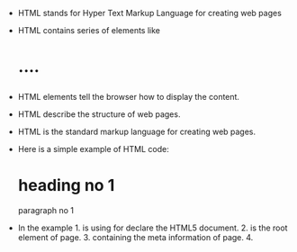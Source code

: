 * HTML stands for Hyper Text Markup Language for creating web pages
* HTML contains series of elements like <p><div><h1>.... 
* HTML elements tell the browser how to display the content.
* HTML describe the structure of web pages.
* HTML is the standard markup language for creating web pages.

* Here is a simple example of HTML code:
    <!DOCTYPE html>
    <html>
    <head>
    <title>Example of HTML Code:</title>
    </head>
    <body>
    <h1>heading no 1</h1> 
    <p>paragraph no 1</p>
    </body>
    </html>

* In the example 
 1.<!DOCTYPE html> is using for declare the HTML5 document.
 2.<html> is the root element of page.
 3.<head> containing the meta information of page.
 4.<title> element specifies a title for the HTML page.
 5.<body> element defines the document's body where the body contain all information like heading, paragraph, links, images and other information.
 6.<h1> element defines a large heading.
 7.<p> element defines a paragraph.

* HTML element is defined by a start tag, some content, and an end tag.
        <tagname> Content </tagname>
* HTML elements can hv attributes and attribute provide additional info about elements.attributes are always define in the start tag.
        <tagname name="value"> Content </tagname>
* HTML headings are defined with the <h1> to <h6> tags. <h1> defines the most important heading. <h6> defines the least important heading.
* HTML paragraphs are defined with the <p> tag.
* HTML <hr> tag defines a thematic break in an HTML page, and is most often displayed as a horizontal rule. <hr> element is used to separate content with a line in an HTML page.
* HTML <br> element defines a line break. Use <br> if you want a line break (a new line) without starting a new paragraph.
* HTML <pre> element defines preformatted text. Text inside a <pre> element is displayed in a fixed-width font, and it preserves both spaces and line breaks.
* HTML style attribute is used to add styles to an element, such as color, font, size, and more. common property of style [border,background-color,color,font-family,font-size,text-align,padding,margin]. 
        <tagname style="property:value;"> </tagname>
* HTML contains several elements for defining text with a special meaning. Formatting elements were designed to display special types of text:
                <b> - Bold text
                <strong> - Important text
                <i> - Italic text
                <em> - Emphasized text
                <mark> - Marked text
                <small> - Smaller text
                <del> - Deleted text
                <ins> - Inserted text
                <sub> - Subscript text
                <sup> - Superscript text
* HTML <blockquote> element defines a section that is quoted from another source.
* HTML <q> tag defines a short quotation.
* HTML <abbr> tag defines an abbreviation or an acronym, like "HTML", "CSS", "Dr.", "ASAP". Marking abbreviations can give useful information to browsers, translation systems and search-engines.
        <p>The <abbr title="World Health Organization">WHO</abbr> was founded in 1948.</p>
* HTML <address> tag defines the contact information for the author/owner of a document. Text in the <address> element usually renders in italic, and browsers will always add a line break before and after the <address> element.
* HTML <cite> tag defines the title of a creative work (e.g. a book, a poem, a song, a movie, a painting, a sculpture, etc.). The text in the <cite> element usually renders in italic.
* HTML <bdo> tag is used to override the current text direction.
        <bdo dir="rtl">This text will be written from right to left</bdo>
* You can add comments to your HTML source by using the following syntax: <!-- Write your comments here -->
* HTML links are defined with the <a> tag. Inside <a> we hv some attribute like 'href', 'target'.
    1. To use an image as a link, just put the <img> tag inside the <a> tag.
    2. To use mailto: inside the 'href' attribute to create a link that opens the user's email program.
    4. We can HTML button as a link.
    3. The title attribute specifies extra information about an element. The information is most often shown as a tooltip text when the mouse moves over the element.
    4. To create a bookmark - first create the bookmark, then add a link to it. When the link is clicked, the page will scroll down or up to the location with the bookmark. use the 'id' attribute to create a bookmark then add a link to the bookmark.
        ex: <h2 id="C4">Chapter 4</h2>
            <a href="#C4">Jump to Chapter 4</a>
* HTML images are defined with the <img> tag.Inside <img> we also hv some attribute like 'src', 'alt', 'width', 'height', 'style'.
    1. src - Specifies the path to the image
    2. alt - Specifies an alternate text for the image
    3. You can use the style attribute to specify the width and height of an image. Alternatively, you can use the width and height attributes.
    4. Use the CSS float property to let the image float to the left or to the right. {style="float:right;width:42px;height:42px;"}
* HTML <map> tag defines an image map. An image map is an image with clickable areas. The areas are defined with one or more <area> tags. The image is inserted using the <img> tag. The only difference from other images is that you must add a 'usemap' attribute.The 'usemap' value starts with a hash tag # followed by the name(#imflo) of the image map. Then, add a <map> element. The <map> element is used to create an image map, and is linked to the image by using the required name attribute. The name attribute must have the same value as the <img>'s usemap attribute. A clickable area is defined using an <area> element. We hv some attributes in <area> 'shape', 'coords', 'alt', 'href'. 
* We can add background image in any HTML element. To add a background image on an HTML element, use the HTML style attribute and the CSS background-image property.You can also specify the background image in the style element, in the <head> section.
* HTML <picture> element allows you to display different pictures for different devices or screen sizes.
* HTML tables allow web developers to arrange data into rows and columns. table in HTML consists of table cells inside rows and columns.Each table cell is defined by a <td> and a </td> tag.Each table row starts with a <tr> and ends with a </tr> tag.Sometimes you want your cells to be table header cells. In those cases use the <th> tag instead of the <td> tag.
* HTML lists allow web developers to group a set of related items in lists.An unordered list starts with the <ul> tag. Each list item starts with the <li> tag.The list items will be marked with bullets (small black circles) by default.An ordered list starts with the <ol> tag. Each list item starts with the <li> tag.The list items will be marked with numbers by default.HTML also supports description lists.The <dl> tag defines the description list, the <dt> tag defines the term (name), and the <dd> tag describes each term.
* HTML <div> element is used as a container for other HTML elements.The <div> element is by default a block element, meaning that it takes all available width, and comes with line breaks before and after.





























